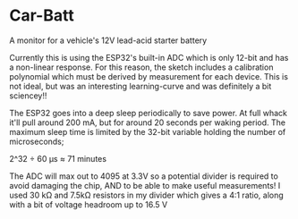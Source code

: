 # Car-Batt
A monitor for a vehicle's 12V lead-acid starter battery

Currently this is using the ESP32's built-in ADC which is only 12-bit and has a non-linear response. For this reason, the sketch includes a calibration polynomial which must be derived by measurement for each device. This is not ideal, but was an interesting learning-curve and was definitely a bit sciencey!!

The ESP32 goes into a deep sleep periodically to save power. At full whack it'll pull around 200 mA, but for around 20 seconds per waking period. The maximum sleep time is limited by the 32-bit variable holding the number of microseconds; 

2^32 ÷ 60 µs ≈ 71 minutes

The ADC will max out to 4095 at 3.3V so a potential divider is required to avoid damaging the chip, AND to be able to make useful measurements!
I used 30 kΩ and 7.5kΩ resistors in my divider which gives a 4:1 ratio, along with a bit of voltage headroom up to 16.5 V
